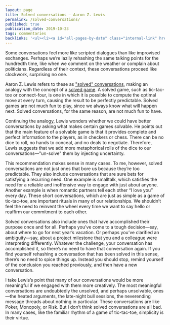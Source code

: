 ```yaml
---
layout: page
title: Solved conversations — Aaron Z. Lewis
permalink: /solved-conversations/
published: true
publication_date: 2019-10-23
tags: commentaries
backlinks: '<ul><li><a id="all-pages-by-date" class="internal-link" href="/all-pages-by-date/">All pages by date</a></li><li><a id="commentaries" class="internal-link" href="/commentaries/">Commentaries</a></li><li><a id="covers-shouldnt-just-be-for-musicians" class="internal-link" href="/covers-shouldnt-just-be-for-musicians/">Covers shouldn’t just be for musicians</a></li></ul>'
---
```


Some conversations feel more like scripted dialogues than like improvised exchanges. Perhaps we’re lazily rehashing the same talking points for the hundredth time, like when we comment on the weather or complain about politicians. Regardless of their context, these conversations proceed like clockwork, surprising no one.

Aaron Z. Lewis refers to these as ["solved" conversations](https://aaronzlewis.com/blog/2014/06/01/solved-conversations/), making an analogy with the concept of a [solved game](https://en.wikipedia.org/wiki/Solved_game). A solved game, such as tic-tac-toe or connect-four, is one in which it is possible to compute the optimal move at every turn, causing the result to be perfectly predictable. Solved games are not much fun to play, since we always know what will happen next. Solved conversations, for the same reason, are not much fun to have.

Continuing the analogy, Lewis wonders whether we could have better conversations by asking what makes certain games solvable. He points out that the main feature of a solvable game is that it provides complete and perfect information to the players, as in checkers or chess. There can be no dice to roll, no hands to conceal, and no deals to negotiate. Therefore, Lewis suggests that we add more metaphorical rolls of the dice to our conversations—"un-solve" them by injecting uncertainty.

This recommendation makes sense in many cases. To me, however, solved conversations are not just ones that bore us because they’re too predictable. They also include conversations that are sure bets for satisfying a recurring need. One example is smalltalk, which satisfies the need for a reliable and inoffensive way to engage with just about anyone. Another example is when romantic partners tell each other “I love you” every day. These short conversations, which are just as simple as a game of tic-tac-toe, are important rituals in many of our relationships. We shouldn’t feel the need to reinvent the wheel every time we want to say hello or reaffirm our commitment to each other.

Solved conversations also include ones that have accomplished their purpose once and for all. Perhaps you’ve come to a tough decision—say, about where to go for next year’s vacation. Or perhaps you’ve clarified an ambiguity—say, about a project milestone that you and a colleague were interpreting differently. Whatever the challenge, your conversation has accomplished it, so there’s no need to have that conversation again. If you find yourself rehashing a conversation that has been solved in this sense, there’s no need to spice things up. Instead you should stop, remind yourself of the conclusion you reached previously, and then have a new conversation.

I take Lewis’s point that many of our conversations would be more meaningful if we engaged with them more creatively. The most meaningful conversations are undoubtedly the unsolved, and perhaps unsolvable, ones—the heated arguments, the late-night bull sessions, the neverending message threads about nothing in particular. These conversations are like Poker, Monopoly, or Risk. But I don’t think solved conversations are all bad. In many cases, like the familiar rhythm of a game of tic-tac-toe, simplicity is their virtue.